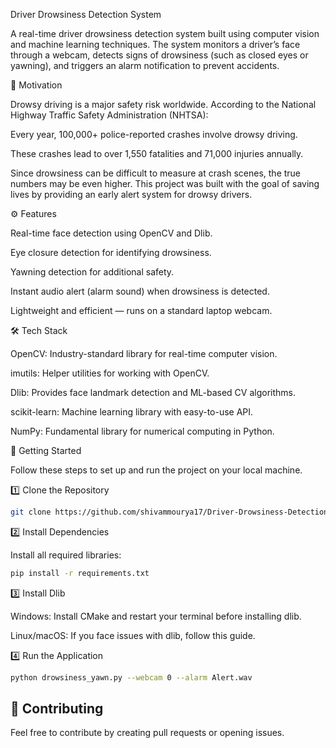 Driver Drowsiness Detection System

A real-time driver drowsiness detection system built using computer vision and machine learning techniques.
The system monitors a driver’s face through a webcam, detects signs of drowsiness (such as closed eyes or yawning), and triggers an alarm notification to prevent accidents.

🚨 Motivation

Drowsy driving is a major safety risk worldwide.
According to the National Highway Traffic Safety Administration (NHTSA):

Every year, 100,000+ police-reported crashes involve drowsy driving.

These crashes lead to over 1,550 fatalities and 71,000 injuries annually.

Since drowsiness can be difficult to measure at crash scenes, the true numbers may be even higher.
This project was built with the goal of saving lives by providing an early alert system for drowsy drivers.

⚙️ Features

Real-time face detection using OpenCV and Dlib.

Eye closure detection for identifying drowsiness.

Yawning detection for additional safety.

Instant audio alert (alarm sound) when drowsiness is detected.

Lightweight and efficient — runs on a standard laptop webcam.

🛠️ Tech Stack

OpenCV: Industry-standard library for real-time computer vision.

imutils: Helper utilities for working with OpenCV.

Dlib: Provides face landmark detection and ML-based CV algorithms.

scikit-learn: Machine learning library with easy-to-use API.

NumPy: Fundamental library for numerical computing in Python.

🚀 Getting Started

Follow these steps to set up and run the project on your local machine.

1️⃣ Clone the Repository
```sh
git clone https://github.com/shivammourya17/Driver-Drowsiness-Detection-System.git
 ```


2️⃣ Install Dependencies

Install all required libraries:
```sh
pip install -r requirements.txt
 ```

3️⃣ Install Dlib

Windows: Install CMake and restart your terminal before installing dlib.

Linux/macOS: If you face issues with dlib, follow this guide.

4️⃣ Run the Application
```sh
python drowsiness_yawn.py --webcam 0 --alarm Alert.wav
 ```

## 🌟 Contributing

Feel free to contribute by creating pull requests or opening issues.
